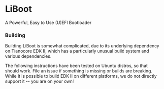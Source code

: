 # LiBoot
A Powerful, Easy to Use (U)EFI Bootloader

### Building

Building LiBoot is somewhat complicated, due to its underlying dependency on Tianocore EDK II, which has a particularly
unusual build system and various dependencies.

The following instructions have been tested on Ubuntu distros, so that should work. File an issue if something is missing
or builds are breaking. While it is possible to build EDK II on different platforms, we do not directly support it -- you are on your own!

